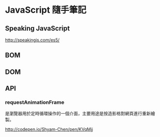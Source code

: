 # JavaScript 隨手筆記

## Speaking JavaScript
http://speakingjs.com/es5/

## BOM

## DOM

## API

### requestAnimationFrame
是瀏覽器用於定時循環操作的一個介面，主要用途是按造影格對網頁進行重新繪製。

http://codepen.io/Shyam-Chen/pen/KVqMjj
